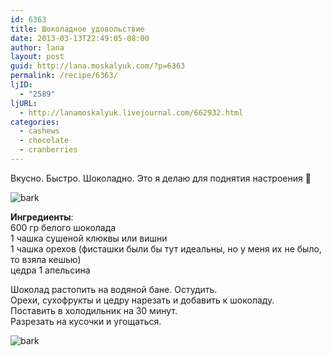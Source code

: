 ```yaml
---
id: 6363
title: Шоколадное удовольствие
date: 2013-03-13T22:49:05-08:00
author: lana
layout: post
guid: http://lana.moskalyuk.com/?p=6363
permalink: /recipe/6363/
ljID:
  - "2589"
ljURL:
  - http://lanamoskalyuk.livejournal.com/662932.html
categories:
  - cashews
  - chocolate
  - cranberries
---
```

Вкусно. Быстро. Шоколадно. Это я делаю для поднятия настроения 🙂

![bark](http://farm9.staticflickr.com/8241/8556856408_25750a71f3_c.jpg) 

**Ингредиенты**:  
600 гр белого шоколада  
1 чашка сушеной клюквы или вишни  
1 чашка орехов (фисташки были бы тут идеальны, но у меня их не было, то взяла кешью)  
цедра 1 апельсина

Шоколад растопить на водяной бане. Остудить.  
Орехи, сухофрукты и цедру нарезать и добавить к шоколаду.  
Поставить в холодильник на 30 минут.  
Разрезать на кусочки и угощаться.

![bark](http://farm9.staticflickr.com/8246/8556856652_6a63af208b_c.jpg)